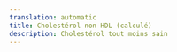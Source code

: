 ```yaml
---
translation: automatic
title: Cholestérol non HDL (calculé)
description: Cholestérol tout moins sain
---
```


